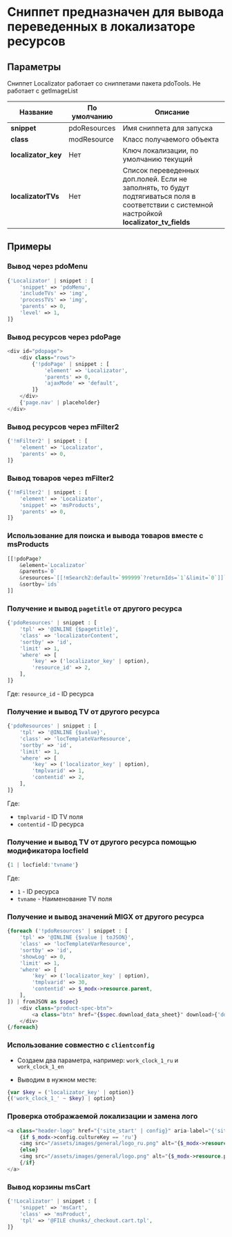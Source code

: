 # Сниппет предназначен для вывода переведенных в локализаторе ресурсов

## Параметры

Сниппет Localizator работает со сниппетами пакета pdoTools. Не работает с getImageList

| Название            | По умолчанию | Описание                                                                                                                                      |
| ------------------- | ------------ | --------------------------------------------------------------------------------------------------------------------------------------------- |
| **snippet**         | pdoResources | Имя сниппета для запуска                                                                                                                      |
| **class**           | modResource  | Класс получаемого объекта                                                                                                                     |
| **localizator_key** | Нет          | Ключ локализации, по умолчанию текущий                                                                                                        |
| **localizatorTVs**  | Нет          | Список переведенных доп.полей. Если не заполнять, то будут подтягиваться поля в соответствии с системной настройкой **localizator_tv_fields** |

## Примеры

### Вывод через pdoMenu

```php
{'Localizator' | snippet : [
    'snippet' => 'pdoMenu',
    'includeTVs' => 'img',
    'processTVs' => 'img',
    'parents' => 0,
    'level' => 1,
]}
```

### Вывод ресурсов через pdoPage

```php
<div id="pdopage">
    <div class="rows">
        {'!pdoPage' | snippet : [
            'element' => 'Localizator',
            'parents' => 0,
            'ajaxMode' => 'default',
        ]}
    </div>
    {'page.nav' | placeholder}
</div>
```

### Вывод ресурсов через mFilter2

```php
{'!mFilter2' | snippet : [
    'element' => 'Localizator',
    'parents' => 0,
]}
```

### Вывод товаров через mFilter2

```php
{'!mFilter2' | snippet : [
    'element' => 'Localizator',
    'snippet' => 'msProducts',
    'parents' => 0,
]}
```

### Использование для поиска и вывода товаров вместе с msProducts

```php
[[!pdoPage?
    &element=`Localizator`
    &parents=`0`
    &resources=`[[!mSearch2:default=`999999`?returnIds=`1`&limit=`0`]]`
    &sortby=`ids`
]]
```

### Получение и вывод `pagetitle` от другого ресурса

```php
{'pdoResources' | snippet : [
    'tpl' => '@INLINE {$pagetitle}',
    'class' => 'localizatorContent',
    'sortby' => 'id',
    'limit' => 1,
    'where' => [
        'key' => ('localizator_key' | option),
        'resource_id' => 2,
    ],
]}
```

Где:
`resource_id` - ID ресурса

### Получение и вывод TV от другого ресурса

```php
{'pdoResources' | snippet : [
    'tpl' => '@INLINE {$value}',
    'class' => 'locTemplateVarResource',
    'sortby' => 'id',
    'limit' => 1,
    'where' => [
        'key' => ('localizator_key' | option),
        'tmplvarid' => 1,
        'contentid' => 2,
    ],
]}
```

Где:

-   `tmplvarid` - ID TV поля
-   `contentid` - ID ресурса

### Получение и вывод TV от другого ресурса помощью модификатора locfield

```php
{1 | locfield:'tvname'}
```

Где:

-   `1` - ID ресурса
-   `tvname` - Наименование TV поля

### Получение и вывод значений MIGX от другого ресурса

```php
{foreach ('!pdoResources' | snippet : [
    'tpl' => '@INLINE {$value | toJSON}',
    'class' => 'locTemplateVarResource',
    'sortby' => 'id',
    'showLog' => 0,
    'limit' => 1,
    'where' => [
        'key' => ('localizator_key' | option),
        'tmplvarid' => 30,
        'contentid' => $_modx->resource.parent,
    ],
]) | fromJSON as $spec}
    <div class="product-spec-btn">
        <a class="btn" href="{$spec.download_data_sheet}" download>{'download_data_sheet' | lexicon}</a>
    </div>
{/foreach}
```

### Использование совместно с `clientconfig`

- Создаем два параметра, например:
    `work_clock_1_ru` и `work_clock_1_en`

- Выводим в нужном месте:

```php
{var $key = ('localizator_key' | option)}
{('work_clock_1_' ~ $key) | option}
```

### Проверка отображаемой локализации и замена лого

```php
<a class="header-logo" href="{'site_start' | config}" aria-label="{'site_name' | config}">
    {if $_modx->config.cultureKey == 'ru'}
    <img src="/assets/images/general/logo_ru.png" alt="{$_modx->resource.pagetitle}">
    {else}
    <img src="/assets/images/general/logo.png" alt="{$_modx->resource.pagetitle}">
    {/if}
</a>
```

### Вывод корзины msCart

``` php
{'!Localizator' | snippet : [
    'snippet' => 'msCart',
    'class' => 'msProduct',
    'tpl' => '@FILE chunks/_checkout.cart.tpl',
]}
```
